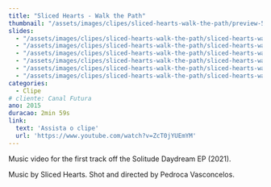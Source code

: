 ```yaml
---
title: "Sliced Hearts - Walk the Path"
thumbnail: "/assets/images/clipes/sliced-hearts-walk-the-path/preview-500x350.jpg"
slides:
  - "/assets/images/clipes/sliced-hearts-walk-the-path/sliced-hearts-walk-the-path (1).jpg"
  - "/assets/images/clipes/sliced-hearts-walk-the-path/sliced-hearts-walk-the-path (2).jpg"
  - "/assets/images/clipes/sliced-hearts-walk-the-path/sliced-hearts-walk-the-path (3).jpg"
  - "/assets/images/clipes/sliced-hearts-walk-the-path/sliced-hearts-walk-the-path (4).jpg"
  - "/assets/images/clipes/sliced-hearts-walk-the-path/sliced-hearts-walk-the-path (5).jpg"
  - "/assets/images/clipes/sliced-hearts-walk-the-path/sliced-hearts-walk-the-path (6).jpg"
categories:
  - Clipe
# cliente: Canal Futura
ano: 2015
duracao: 2min 59s
link:
  text: 'Assista o clipe'
  url: 'https://www.youtube.com/watch?v=ZcT0jYUEmYM'
---
```

Music video for the first track off the Solitude Daydream EP (2021).

Music by Sliced Hearts.
Shot and directed by Pedroca Vasconcelos.